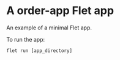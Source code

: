 # A order-app Flet app

An example of a minimal Flet app.

To run the app:

```
flet run [app_directory]
```